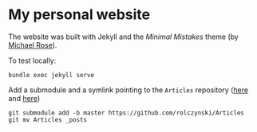 # My personal website

The website was built with Jekyll and the *Minimal Mistakes* theme (by [Michael Rose](https://mademistakes.com)).

To test locally:
```shell script
bundle exec jekyll serve
```

Add a submodule and a symlink pointing to the `Articles` repository 
([here](https://stackoverflow.com/a/27770463) and [here](https://stackoverflow.com/a/18712756))
```shell script
git submodule add -b master https://github.com/rolczynski/Articles
git mv Articles _posts
```
